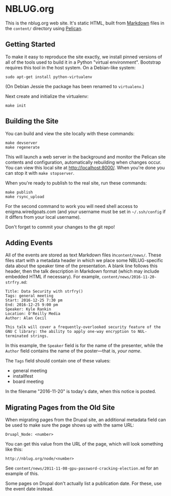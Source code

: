 # NBLUG.org

This is the nblug.org web site.
It's static HTML, built from [Markdown][markdown] files in the ``content/`` directory using [Pelican][pelican].

[markdown]: https://en.wikipedia.org/wiki/Markdown
[pelican]: http://docs.getpelican.com/

## Getting Started

To make it easy to reproduce the site exactly, we install pinned versions of all of the tools used to build it in a Python "virtual environment".
Bootstrap requires this tool in the host system.
On a Debian-like system:

    sudo apt-get install python-virtualenv

(On Debian Jessie the package has been renamed to ``virtualenv``.)

Next create and initialize the virtualenv:

    make init

## Building the Site

You can build and view the site locally with these commands:

    make devserver
    make regenerate

This will launch a web server in the background and monitor the Pelican site contents and configuration, automatically rebuilding when changes occur.
You can view this local site at <http://localhost:8000/>.
When you're done you can stop it with ``make stopserver``.

When you're ready to publish to the real site, run these commands:

    make publish
    make rsync_upload

For the second command to work you will need shell access to enigma.wiredgoats.com (and your username must be set in ``~/.ssh/config`` if it differs from your local username).

Don't forget to commit your changes to the git repo!

## Adding Events

All of the events are stored as text Markdown files in``content/news/``.
These files start with a metadata header in which we place some NBLUG-specific data about the speaker time of the presentation.
A blank line follows this header, then the talk description in Markdown format (which may include embedded HTML if necessary).
For example, ``content/news/2016-11-20-strfry.md``:

    Title: Data Security with strfry()
    Tags: general meeting
    Start: 2016-12-25 7:30 pm
    End: 2016-12-25 9:00 pm
    Speaker: Kyle Rankin
    Location: O'Reilly Media
    Author: Alan Cecil

    This talk will cover a frequently-overlooked security feature of the GNU C library: the ability to apply one-way encryption to NUL-terminated strings.

In this example, the ``Speaker`` field is for the name of the presenter, while the ``Author`` field contains the name of the poster—that is, *your name*.

The ``Tags`` field should contain one of these values:

 * general meeting
 * installfest
 * board meeting

In the filename "2016-11-20" is today's date, when this notice is posted.

## Migrating Pages from the Old Site

When migrating pages from the Drupal site, an additional metadata field can be used to make sure the page shows up with the same URL:

    Druapl_Node: <number>

You can get this value from the URL of the page, which will look something like this:

    http://nblug.org/node/<number>

See ``content/news/2011-11-08-gpu-password-cracking-election.md`` for an example of this.

Some pages on Drupal don't actually list a publication date.
For these, use the event date instead.
